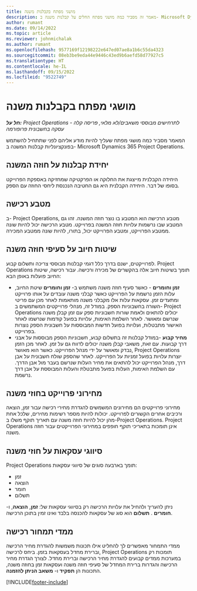 ```yaml
---
title: מושגי מפתח בקבלנות משנה
description: מאמר זה מסביר כמה מושגי מפתח החלים על קבלנות משנה ב- Microsoft Dynamics 365 Project Operations.
author: rumant
ms.date: 09/14/2022
ms.topic: article
ms.reviewer: johnmichalak
ms.author: rumant
ms.openlocfilehash: 9577169f12198222e647ed07ae8a1b6c55da4323
ms.sourcegitcommit: 08eb3be9eda44e9446c43ed9b6aefd58d77927c5
ms.translationtype: HT
ms.contentlocale: he-IL
ms.lasthandoff: 09/15/2022
ms.locfileid: "9522749"
---
```

# <a name="key-concepts-in-subcontracting"></a>מושגי מפתח בקבלנות משנה


_**חל על:** Project Operations לתרחישים מבוססי משאבים/לא מלאי, פריסה קלה - עסקה בחשבונית פרופורמה_

המאמר מסביר כמה מושגי מפתח שעליך להיות מודע אליהם לפני שתתחיל להשתמש בפונקציונליות קבלנות המשנה ב- Microsoft Dynamics 365 Project Operations.

## <a name="contracting-unit-on-the-subcontract"></a>יחידת קבלנות על חוזה המשנה

היחידה הקבלנית מייצגת את החלוקה או הפרקטיקה שמחזיקה באספקת הפרוייקט בסופו של דבר. היחידה הקבלנית היא גם החטיבה הנכנסת ליחסי החוזה עם הספק.

## <a name="purchase-currency"></a>מטבע רכישה

ב- Project Operations, מטבע הרכישה הוא המטבע בו נוצר חוזה המשנה. זהו גם המטבע שבו נרשמות עלויות חוזה המשנה בפרוייקט. מטבע הרכישה יכול להיות שונה ממטבע הפרוייקט, ומטבע הפרוייקט יכול, בתורו, להיות שונה ממטבע המכירה.

## <a name="billing-methods-on-subcontract-lines"></a>שיטות חיוב על סעיפי חוזה משנה

לפרוייקטים, ישנם בדרך כלל דגמי קבלנות מבוססי צריכה ותשלום קבוע. Project Operations תומך בשיטות חיוב אלה בהקשרים של מכירה ורכישה. עבור רכישה, שיטות החיוב פועלות באופן הבא:

- **זמן וחומרים** - כאשר סעיף חוזה משנה משתמש ב- **זמן וחומרים** שיטת החיוב, עלות הזמן נרשמת על הפרוייקט כאשר קבלני משנה עובדים על אותו פרוייקט ומתעדים זמן. עסקאות עלות אלו מקבלני משנה מותאמות לאחר מכן עם פריטי השורה בחשבוניות הספק. במודל זה, מנהלי פרוייקטים המשתמשים ב- Project Operations יכולים להתאים ולאמת שורות חשבוניות ספק עם זמן קבלן משנה שנרשם ומאושר. לאחר השלמת האימות, עלויות בפועל קודמות שנרשמו לאחר האישור מתבטלות, ועלויות בפועל חדשות המבוססות על חשבונית הספק נוצרות בפרוייקט.
- **מחיר קבוע** -במודל קבלנות זה בתשלום קבוע, חשבוניות הספק מבוססות על אבני דרך קבועות. עם זאת, משאבי קבלן משנה יכולים לדווח גם על זמן. לאחר מכן הזמן נבדק ומאושר על ידי מנהל הפרוייקט. כאשר הוא מאושר, Project Operations יוצרות עלויות בפועל זמניות על הפרוייקט. לאחר שהספק שולח חשבונית על אבן דרך, מנהל הפרוייקט יכול להתאים את מחיר העלות שנרשם בעבר מול אבן הדרך. עם השלמת האימות, העלות בפועל מתבטלת והעלות המבוססת על אבן דרך נרשמת.

## <a name="project-price-lists-on-subcontracts"></a>מחירוני פרוייקט בחוזי משנה

מחירוני פרוייקטים הם מחירונים המשמשים להגדרת מחירי רכישה עבור זמן, הוצאה ורכיבים אחרים הקשורים לפרוייקט. יכולות להיות מספר רשימות מחירים, שלכל אחת מהן יכול להיות חוזה משנה עם תאריך תוקף משלו ב-Project Operations. Project Operations אינן תומכות בתאריכי תוקף חופפים במחירוני הפרוייקטים עבור חוזה משנה.

## <a name="transaction-classes-on-subcontracts"></a>סיווגי עסקאות על חוזי משנה

Project Operations תומך בארבעה סוגים של סיווגי עסקאות:

- זמן
- הוצאה
- חומר
- תשלום

ניתן להעריך ולהחיל את עלויות הרכישה רק בסיווגי עסקאות של: **זמן**, **הוצאה**, ו- **חומרים** . **תשלום** הוא סוג של עסקאות להכנסה בלבד ואינו זמין בתוכן הרכישה.

## <a name="purchase-pricing-dimensions"></a>ממדי תמחור רכישה

ממדי התמחור מאפשרים לך להחליט אילו תכונות משמשות להגדרת מחיר הרכישה וברירת מחדל בעסקאות בזמן. ביחס לרכישה, Project Operations תומכות רק במערכות ממדים קבועים להגדרת מחיר הרכישה וברירת מחדל. לצורך הגדרת מחיר הרכישה והגדרות ברירת המחדל של סעיפי חוזה משנה ועסקאות זמן בחוזה משנה, התכונות הן **תפקיד** ו- **משאב הניתן להזמנה**.

[!INCLUDE[footer-include](../../includes/footer-banner.md)]
